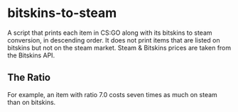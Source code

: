 # bitskins-to-steam
A script that prints each item in CS:GO along with its bitskins to steam conversion, in descending order.
It does not print items that are listed on bitskins but not on the steam market. Steam & Bitskins prices are taken from the Bitskins API.
## The Ratio
For example, an item with ratio 7.0 costs seven times as much on steam than on bitskins.
